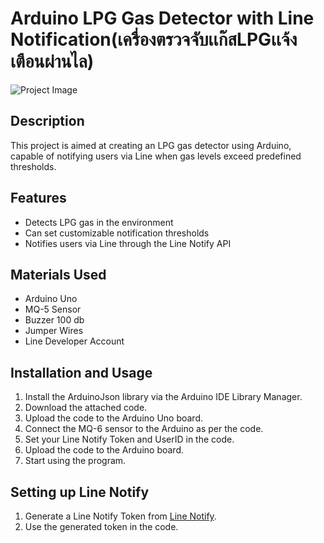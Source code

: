 # Arduino LPG Gas Detector with Line Notification(เครื่องตรวจจับเเก๊สLPGเเจ้งเตือนผ่านไล)

![Project Image](project_image.jpg)

## Description
This project is aimed at creating an LPG gas detector using Arduino, capable of notifying users via Line when gas levels exceed predefined thresholds.

## Features
- Detects LPG gas in the environment
- Can set customizable notification thresholds
- Notifies users via Line through the Line Notify API

## Materials Used
- Arduino Uno
- MQ-5 Sensor
- Buzzer 100 db
- Jumper Wires
- Line Developer Account

## Installation and Usage
1. Install the ArduinoJson library via the Arduino IDE Library Manager.
2. Download the attached code.
3. Upload the code to the Arduino Uno board.
4. Connect the MQ-6 sensor to the Arduino as per the code.
5. Set your Line Notify Token and UserID in the code.
6. Upload the code to the Arduino board.
7. Start using the program.

## Setting up Line Notify
1. Generate a Line Notify Token from [Line Notify](https://notify-bot.line.me/th/).
2. Use the generated token in the code.

